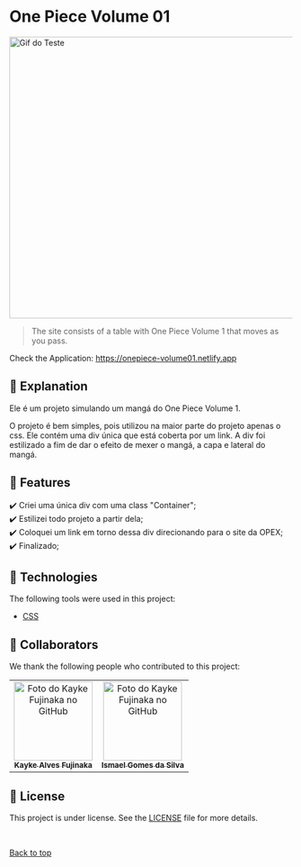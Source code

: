 # One Piece Volume 01

<img src="./assets/img/gif.gif" width="800px" height="500px" alt="Gif do Teste">

>  The site consists of a table with One Piece Volume 1 that moves as you pass.

Check the Application: https://onepiece-volume01.netlify.app
## :page_facing_up: Explanation

Ele é um projeto simulando um mangá do One Piece Volume 1.

O projeto é bem simples, pois utilizou na maior parte do projeto apenas o css. Ele contém uma div única que está coberta por um link.
A div foi estilizado a fim de dar o efeito de mexer o mangá, a capa e lateral do mangá.
## :dart: Features ##

:heavy_check_mark: Criei uma única div com uma class "Container";\
:heavy_check_mark: Estilizei todo projeto a partir dela;\
:heavy_check_mark: Coloquei um link em torno dessa div direcionando para o site da OPEX;\
:heavy_check_mark: Finalizado;


## :rocket: Technologies ##

The following tools were used in this project:

- [CSS](https://developer.mozilla.org/pt-BR/docs/Web/CSS)  
## 🤝 Collaborators

We thank the following people who contributed to this project:

<table>
  <tr>
    <td align="center">
      <a href="#">
        <img src="https://avatars.githubusercontent.com/u/98772000?s=400&u=80de9af672be7f75cc7a546838552cf63d5b82fe&v=4" width="140px;" alt="Foto do Kayke Fujinaka no GitHub"/><br>
        <sub>
          <b>Kayke Alves Fujinaka</b>
        </sub>
      </a>
    </td>
    <td align="center">
      <a href="#">
        <img src="https://avatars.githubusercontent.com/u/97638555?v=4" width="140px;" alt="Foto do Kayke Fujinaka no GitHub"/><br>
        <sub>
          <b>Ismael Gomes da Silva</b>
        </sub>
      </a>
    </td>
  </tr>
</table>

## 📝 License

This project is under license. See the [LICENSE](LICENSE.md) file for more details.

&#xa0;

<a href="#top">Back to top</a>
